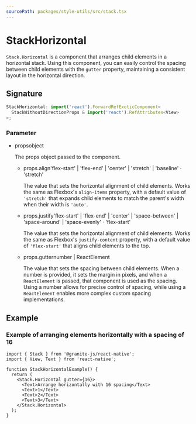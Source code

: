 ```yaml
---
sourcePath: packages/style-utils/src/stack.tsx
---
```


# StackHorizontal

`Stack.Horizontal` is a component that arranges child elements in a horizontal stack. Using this component, you can easily control the spacing between child elements with the `gutter` property, maintaining a consistent layout in the horizontal direction.

## Signature

```typescript
StackHorizontal: import('react').ForwardRefExoticComponent<
  StackWithoutDirectionProps & import('react').RefAttributes<View>
>;
```

### Parameter

<ul class="post-parameters-ul">
  <li class="post-parameters-li post-parameters-li-root">
    <span class="post-parameters--name">props</span><span class="post-parameters--type">object</span>
    <br />
    <p class="post-parameters--description">The props object passed to the component.</p>
    <ul class="post-parameters-ul">
      <li class="post-parameters-li">
        <span class="post-parameters--name">props.align</span><span class="post-parameters--type">&#39;flex-start&#39; | &#39;flex-end&#39; | &#39;center&#39; | &#39;stretch&#39; | &#39;baseline&#39;</span> · <span class="post-parameters--default">&#39;stretch&#39;</span>
        <br />
        <p class="post-parameters--description">The value that sets the horizontal alignment of child elements. Works the same as Flexbox&#39;s <code>align-items</code> property, with a default value of <code>&#39;stretch&#39;</code> that expands child elements to match the parent&#39;s width when their width is <code>&#39;auto&#39;</code>.</p>
      </li>
      <li class="post-parameters-li">
        <span class="post-parameters--name">props.justify</span><span class="post-parameters--type">&#39;flex-start&#39; | &#39;flex-end&#39; | &#39;center&#39; | &#39;space-between&#39; | &#39;space-around&#39; | &#39;space-evenly&#39;</span> · <span class="post-parameters--default">&#39;flex-start&#39;</span>
        <br />
        <p class="post-parameters--description">The value that sets the horizontal alignment of child elements. Works the same as Flexbox&#39;s <code>justify-content</code> property, with a default value of <code>&#39;flex-start&#39;</code> that aligns child elements to the top.</p>
      </li>
      <li class="post-parameters-li">
        <span class="post-parameters--name">props.gutter</span><span class="post-parameters--type">number | ReactElement</span>
        <br />
        <p class="post-parameters--description">The value that sets the spacing between child elements. When a number is provided, it sets the margin in pixels, and when a <code>ReactElement</code> is passed, that component is used as the spacing. Using a number allows for precise control of spacing, while using a <code>ReactElement</code> enables more complex custom spacing implementations.</p>
      </li>
    </ul>
  </li>
</ul>

## Example

### Example of arranging elements horizontally with a spacing of 16

```tsx
import { Stack } from '@granite-js/react-native';
import { View, Text } from 'react-native';

function StackHorizontalExample() {
  return (
    <Stack.Horizontal gutter={16}>
      <Text>Arrange horizontally with 16 spacing</Text>
      <Text>1</Text>
      <Text>2</Text>
      <Text>3</Text>
    </Stack.Horizontal>
  );
}
```
